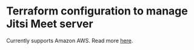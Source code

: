 # Terraform configuration to manage Jitsi Meet server

Currently supports Amazon AWS. Read more [here](./aws/).
